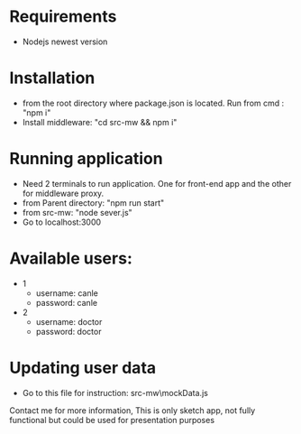 # Requirements
- Nodejs newest version
# Installation
- from the root directory where package.json is located. Run from cmd : "npm i"
- Install middleware: "cd src-mw && npm i"
# Running application
- Need 2 terminals to run application. One for front-end app and the other for middleware proxy.
- from Parent directory: "npm run start"
- from src-mw: "node sever.js"
- Go to localhost:3000
# Available users:
- 1
    - username: canle
    - password: canle
- 2
    - username: doctor
    - password: doctor

# Updating user data
- Go to this file for instruction: src-mw\mockData.js

Contact me for more information, This is only sketch app, not fully functional but could be used for presentation purposes